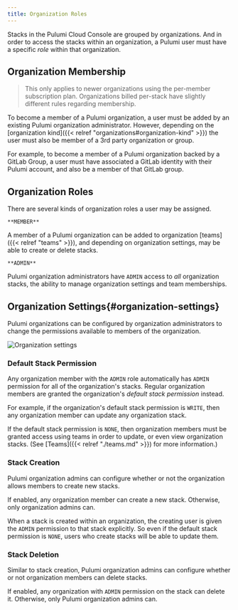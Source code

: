 ```yaml
---
title: Organization Roles
---
```


Stacks in the Pulumi Cloud Console are grouped by organizations. And in order to access the
stacks within an organization, a Pulumi user must have a specific _role_ within that
organization.

## Organization Membership

> This only applies to newer organizations using the per-member subscription plan.
> Organizations billed per-stack have slightly different rules regarding membership.

To become a member of a Pulumi organization, a user must be added by an existing Pulumi
organization administrator. However, depending on the [organization kind]({{< relref "organizations#organization-kind" >}})
the user must also be member of a 3rd party organization or group.

For example, to become a member of a Pulumi organization backed by a GitLab Group,
a user must have associated a GitLab identity with their Pulumi account, and also
be a member of that GitLab group.

## Organization Roles

There are several kinds of organization roles a user may be assigned.

`**MEMBER**`

A member of a Pulumi organization can be added to organization [teams]({{< relref "teams" >}}), and
depending on organization settings, may be able to create or delete stacks.

`**ADMIN**`

Pulumi organization administrators have `ADMIN` access to _all_ organization stacks,
the ability to manage organization settings and team memberships.

## Organization Settings{#organization-settings}

Pulumi organizations can be configured by organization administrators to change
the permissions available to members of the organization.

![Organization settings](/images/docs/reference/service/org-settings-card.png)

### Default Stack Permission

Any organization member with the `ADMIN` role automatically has `ADMIN`
permission for all of the organization's stacks. Regular organization members
are granted the organization's _default stack permission_ instead.

For example, if the organization's default stack permission is `WRITE`, then
any organization member can update any organization stack.

If the default stack permission is `NONE`, then organization members must be
granted access using teams in order to update, or even view organization
stacks. (See [Teams]({{< relref "./teams.md" >}}) for more information.)

### Stack Creation

Pulumi organization admins can configure whether or not the organization
allows members to create new stacks.

If enabled, any organization member can create a new stack. Otherwise, only
organization admins can.

When a stack is created within an organization, the creating user is given
the `ADMIN` permission to that stack explicitly. So even if the default
stack permission is `NONE`, users who create stacks will be able to
update them.

### Stack Deletion

Similar to stack creation, Pulumi organization admins can configure whether
or not organization members can delete stacks.

If enabled, any organization with `ADMIN` permission on the stack can delete
it. Otherwise, only Pulumi  organization admins can.

